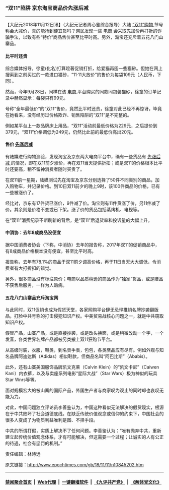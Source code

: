 ### “双11”陷阱 京东淘宝商品价先涨后减
------------------------

<p>
 【大纪元2018年11月12日讯】（大纪元记者周心鉴综合报导）大陆
 <a href="http://www.epochtimes.com/gb/tag/%E2%80%9C%E5%8F%8C11%E2%80%9D%E8%B4%AD%E7%89%A9.html">
  “双11”购物
 </a>
 节号称会大减价，真的能抢到便宜货吗？网民发现一些
 <a href="http://www.epochtimes.com/gb/tag/%E7%94%B5%E5%95%86.html">
  电商
 </a>
 会采取先加价再打折的诈骗手法，以致有些“特价”商品售价甚至比平时高。另外，淘宝还充斥着五花八门山寨品。
</p>
<h4>
 比平时还贵
</h4>
<p>
 综合媒体报导，徐童(化名)打算趁著促销打折，给爱猫再囤一些猫砂。但她在网上搜索到之前买过的一款进口猫砂，“11·11大放价”的售价为每袋109元（人民币，下同）。
</p>
<p>
 然而，今年9月28日，同样在该
 <a href="http://www.epochtimes.com/gb/tag/%E7%94%B5%E5%95%86.html">
  电商
 </a>
 平台购买的同款同包装猫砂，徐童的订单记录中赫然显示：每袋只有99元。
</p>
<p>
 号称“全年最低价”的“双11”售价，竟然比平时还贵，徐童对此已经不再惊讶，毕竟在她看来，没有经历过价格欺诈、销售陷阱的“双11”是不完整的。
</p>
<p>
 例如某平台上一款品牌床上用品，“双11”活动前最低价格为229元，之后提价到379元，“双11”价格调低为249元，仍然比此前的最低价高出20元。
</p>
<h4>
 售价
 <a href="http://www.epochtimes.com/gb/tag/%E5%85%88%E6%B6%A8%E5%90%8E%E5%87%8F.html">
  先涨后减
 </a>
</h4>
<p>
 有陆媒进行购物测验，发现淘宝及京东两大电商平台中，确有一些货品有
 <a href="http://www.epochtimes.com/gb/tag/%E5%85%88%E6%B6%A8%E5%90%8E%E5%87%8F.html">
  先涨后减
 </a>
 的情况，即在双11前夕涨价，再在双11当天提供折扣；或是双11的价格根本比平时还要高，稍不留神消费者随时买贵了。
</p>
<p>
 在双11前一星期，陆媒测试先在淘宝及京东分别选择了50件不同类别的商品，加入购物车，并记录价格。到10日双11前夕的晚上9时，该100件商品的价格，已有一些被涨价了。
</p>
<p>
 经比对，京东有17件货已涨价，9件减了价。淘宝则有11件货涨了价，另11件减了价。其余则是价格不变或已下架。涨了价的货品包括蒸烤机、电视等。
</p>
<p>
 在“双11”消费纪录不断刷新的背后，是“双11”后退货率和投诉量的大幅上升。
</p>
<h4>
 中消协：去年8成商品没便宜
</h4>
<p>
 据中国消费者协会（下称，中消协）去年的报告称，2017年双11的促销商品中，有8成商品价格根本没有便宜，甚至比平时高。
</p>
<p>
 报告称，去年有78.1%的商品于双11前夕调高价格，再于11日当天大大调低，令消费者有大打折扣的错觉。
</p>
<p>
 另外，很多商品没有标注原价；电商以品质稍逊的商品作为“独家”货品，或是赠品不获售后服务，一样为人诟病。
</p>
<h4>
 五花八门山寨品充斥淘宝网
</h4>
<p>
 与此同时，双11促销也成为假货天堂，各家网购平台肆无忌惮推销名牌抄袭翻版品，打脸中共号称的打击侵犯知识产权。中美贸易战核心问题之一，就是中共窃取知识产权。
</p>
<p>
 假冒产品，山寨产品，或是直接抄袭，或是改头换面，或是稍微改动一个字，一个发音，各类世界名牌产品都被另类搬上双11狂购节平台。
</p>
<p>
 从高级时装，衣服，鞋类，到名贵手表，包包，各类赝品应有尽有。例如外观与知名品牌阿迪达斯（Adidas）相似鞋款，但商品名叫“阿巴比斯”（Ababis）。
</p>
<p>
 此外，还有山寨美国服饰品牌凯文克莱（Calvin Klein）的“凯文卡尼”（Caiwen Kani）内衣裤，以及与卖座系列电影“星际大战”（Star Wars）极为神似的玩具Star Wnrs等等。
</p>
<p>
 面对规模宏大的被山寨的国际产品，外国生产者与商家叹为观止的同时却也哀叹无能为力。
</p>
<p>
 对此，中国问题独立评论员李善鉴认为，中国这种看似无法解决的假货现实，根源在于中共败坏了社会道德底线。在缺乏传统价值观念或信仰的约束下，中国社会的很多人变成了为物质利益唯利是图、不择手段。
</p>
<p>
 中共的所谓打假，实质上解决不了任何问题。李善鉴认为：“唯有抛弃中共，重新建立起传统价值观念体系，才有可能解决，但这需要一个过程；让诚实的人有公正的待遇，社会有惩罚的机制。”
</p>
<p>
 责任编辑：林诗远
</p>

原文链接：http://www.epochtimes.com/gb/18/11/11/n10845202.htm


------------------------
#### [禁闻聚合首页](https://github.com/gfw-breaker/banned-news/blob/master/README.md) &nbsp;|&nbsp; [Web代理](https://github.com/gfw-breaker/open-proxy/blob/master/README.md) &nbsp;|&nbsp; [一键翻墙软件](https://github.com/gfw-breaker/nogfw/blob/master/README.md) &nbsp;|&nbsp; [《九评共产党》](https://github.com/gfw-breaker/9ping.md/blob/master/README.md#九评之一评共产党是什么) &nbsp;|&nbsp; [《解体党文化》](https://github.com/gfw-breaker/jtdwh.md/blob/master/README.md#绪论)